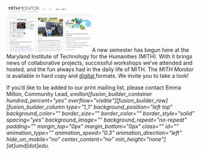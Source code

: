 [![MITH Monitor - Spring 2012](../../images/2012-01-MITH_Monitor_Spring12-225x124.png "MITH_Monitor_Spring12")](http://mith.umd.edu/monitor/spring-2012)A new semester has begun here at the Maryland Institute of Technology for the Humanities (MITH). With it brings news of collaborative projects, successful workshops we’ve attended and hosted, and the fun always had in the daily life of MITH. The _MITH Monitor_ is available in hard copy and [digital ](http://mith.umd.edu/monitor/spring-2012)formats. We invite you to take a look!

If you’d like to be added to our print mailing list, please contact Emma Millon, Community Lead, _emillon\[fusion_builder_container hundred_percent="yes" overflow="visible"]\[fusion_builder_row]\[fusion_builder_column type="1_1" background_position="left top" background_color="" border_size="" border_color="" border_style="solid" spacing="yes" background_image="" background_repeat="no-repeat" padding="" margin_top="0px" margin_bottom="0px" class="" id="" animation_type="" animation_speed="0.3" animation_direction="left" hide_on_mobile="no" center_content="no" min_height="none"]\[at]umd\[dot]edu._